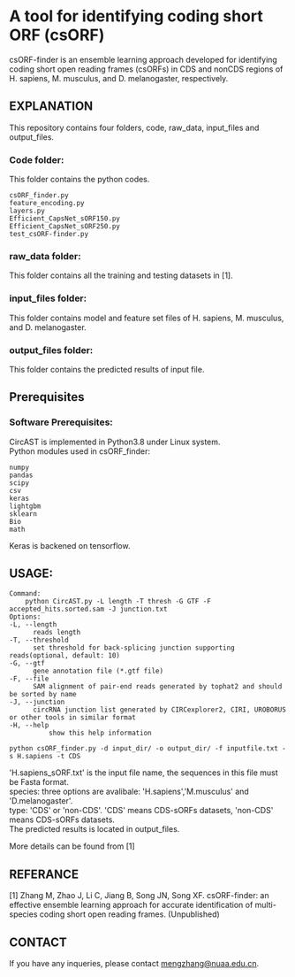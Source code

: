 # A tool for identifying coding short ORF (csORF)
csORF-finder is an ensemble learning approach developed for identifying coding short open reading frames (csORFs) in CDS and nonCDS regions of H. sapiens, M. musculus, and D. melanogaster, respectively.

## EXPLANATION
This repository contains four folders, code, raw_data, input_files and output_files.

### Code folder:
This folder contains the python codes.  
```
csORF_finder.py
feature_encoding.py
layers.py
Efficient_CapsNet_sORF150.py
Efficient_CapsNet_sORF250.py
test_csORF-finder.py
```
### raw_data folder:
This folder contains all the training and testing datasets in [1].

### input_files folder:
This folder contains model and feature set files of H. sapiens, M. musculus, and D. melanogaster.

### output_files folder:
This folder contains the predicted results of input file.

## Prerequisites
### Software Prerequisites:
CircAST is implemented in Python3.8 under Linux system.\
Python modules used in csORF_finder:  
```
numpy  
pandas
scipy  
csv  
keras
lightgbm
sklearn
Bio
math
```
Keras is backened on tensorflow.  

## USAGE:
	Command:
		python CircAST.py -L length -T thresh -G GTF -F accepted_hits.sorted.sam -J junction.txt
	Options:
	-L,	--length
		  reads length
	-T,	--threshold
		  set threshold for back-splicing junction supporting reads(optional, default: 10)  
	-G,	--gtf
		  gene annotation file (*.gtf file)
	-F,	--file
		  SAM alignment of pair-end reads generated by tophat2 and should be sorted by name
	-J,	--junction
		  circRNA junction list generated by CIRCexplorer2, CIRI, UROBORUS or other tools in similar format
	-H,	--help
          	  show this help information
```
python csORF_finder.py -d input_dir/ -o output_dir/ -f inputfile.txt -s H.sapiens -t CDS
```
'H.sapiens_sORF.txt' is the input file name, the sequences in this file must be Fasta format.\
species: three options are avalibale: 'H.sapiens','M.musculus' and 'D.melanogaster'.\
type: 'CDS' or 'non-CDS'. 'CDS' means CDS-sORFs datasets, 'non-CDS' means CDS-sORFs datasets.\
The predicted results is located in output_files.

More details can be found from [1]

## REFERANCE
[1] Zhang M, Zhao J, Li C, Jiang B, Song JN, Song XF. csORF-finder: an effective ensemble learning approach for accurate identification of multi-species coding short open reading frames. (Unpublished)

## CONTACT
If you have any inqueries, please contact mengzhang@nuaa.edu.cn.


